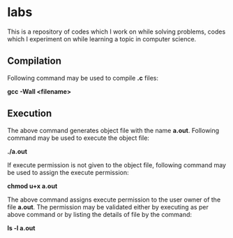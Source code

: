 # labs
This is a repository of codes which I work on while solving problems, codes which I experiment on while learning a topic in computer science. 

## Compilation
Following command may be used to compile **.c** files:

 **gcc -Wall \<filename\>**

## Execution
The above command generates object file with the name **a.out**. Following command
may be used to execute the object file:

 **./a.out**

If execute permission is not given to the object file, following command may be
used to assign the execute permission:

 **chmod u+x a.out**

The above command assigns execute permission to the user owner of the file
**a.out**. The permission may be validated either by executing as per above command
or by listing the details of file by the command:

 **ls -l a.out**


